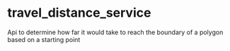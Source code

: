 # travel_distance_service
Api to determine how far it would take to reach the boundary of a polygon based on a starting point
